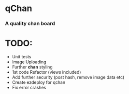 # qChan
### A quality chan board



TODO:
===
* Unit tests
* Image Uploading
* Further __chan__ styling
* 1st code Refactor (views included)
* Add further security (post hash, remove image data etc)
* Create ezdeploy for qchan
* Fix error crashes
